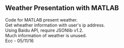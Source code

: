 Weather Presentation with MATLAB
----
Code for MATLAB present weather.<br>
Get wheather information with user's ip address.<br>
Using Baidu API, require JSONlib v1.2.<br>
Much information of weather is unused.<br>
Ecc - 05/11/16
